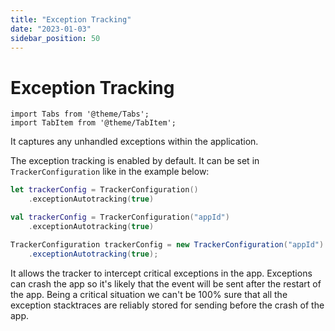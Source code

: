 ```yaml
---
title: "Exception Tracking"
date: "2023-01-03"
sidebar_position: 50
---
```


# Exception Tracking

```mdx-code-block
import Tabs from '@theme/Tabs';
import TabItem from '@theme/TabItem';
```

It captures any unhandled exceptions within the application.

The exception tracking is enabled by default. It can be set in `TrackerConfiguration` like in the example below:

<Tabs groupId="platform">
  <TabItem value="ios" label="iOS" default>

```swift
let trackerConfig = TrackerConfiguration()
    .exceptionAutotracking(true)
```

  </TabItem>
  <TabItem value="android" label="Android (Kotlin)">

```kotlin
val trackerConfig = TrackerConfiguration("appId")
    .exceptionAutotracking(true)
```

  </TabItem>
  <TabItem value="android-java" label="Android (Java)">

```java
TrackerConfiguration trackerConfig = new TrackerConfiguration("appId")
    .exceptionAutotracking(true);
```

  </TabItem>
</Tabs>

It allows the tracker to intercept critical exceptions in the app. Exceptions can crash the app so it's likely that the event will be sent after the restart of the app. Being a critical situation we can't be 100% sure that all the exception stacktraces are reliably stored for sending before the crash of the app.

